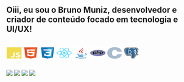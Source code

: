 ## Oiii, eu sou o Bruno Muniz, desenvolvedor e criador de conteúdo focado em tecnologia e UI/UX!

<div style="display: inline_block"><br>
  <img align="center" alt="Bruno-JS" height="30" width="40" src="https://raw.githubusercontent.com/devicons/devicon/master/icons/javascript/javascript-plain.svg">
  <img align="center" alt="Bruno-HTML" height="30" width="40" src="https://raw.githubusercontent.com/devicons/devicon/master/icons/html5/html5-original.svg">
  <img align="center" alt="Bruno-CSS" height="30" width="40" src="https://raw.githubusercontent.com/devicons/devicon/master/icons/css3/css3-original.svg">
  <img align="center" alt="Bruno-React" height="30" width="40" src="https://raw.githubusercontent.com/devicons/devicon/master/icons/react/react-original.svg">
  <img align="center" alt="Bruno-Java" height="30" width="40" src="https://raw.githubusercontent.com/devicons/devicon/master/icons/java/java-original.svg">
  <img align="center" alt="Bruno-PHP" height="30" width="40" src="https://raw.githubusercontent.com/devicons/devicon/master/icons/php/php-original.svg">
  <img align="center" alt="Bruno-C" height="30" width="40" src="https://raw.githubusercontent.com/devicons/devicon/master/icons/c/c-original.svg">
  <img align="center" alt="Bruno-Postgres" height="30" width="40" src="https://raw.githubusercontent.com/devicons/devicon/master/icons/postgresql/postgresql-original.svg">
</div>

##

<div> 
  <a href="https://instagram.com/omunizdev" target="_blank"><img src="https://img.shields.io/badge/-Instagram-405DE6?style=for-the-badge&logo=instagram&logoColor=white" target="_blank"></a>
  <a href="https://www.linkedin.com/in/bruno-muniz" target="_blank"><img src="https://img.shields.io/badge/-LinkedIn-0A66C2?style=for-the-badge&logo=linkedin&logoColor=white" target="_blank"></a>
  <a href="mailto:seuemail@exemplo.com"><img src="https://img.shields.io/badge/-Email-6FCF97?style=for-the-badge&logo=gmail&logoColor=white" target="_blank"></a>
  <a href="https://github.com/brunogmuniz" target="_blank"><img src="https://img.shields.io/badge/-GitHub-171515?style=for-the-badge&logo=github&logoColor=white" target="_blank"></a>
</div>
